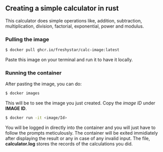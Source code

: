 ## Creating a simple calculator in rust

This calculator does simple operations like, addition, subtraction, multiplication, division, factorial, exponential, power and modulus.

### Pulling the image
 ```sh
 $ docker pull ghcr.io/freshystar/calc-image:latest
 ```
 Paste this image on your terminal and run it to have it locally.

 ### Running the container
 After pasting the image, you can do:
 ```sh
 $ docker images
 ```
 This will be to see the image you just created. Copy the *image ID* under **IMAGE ID**.
 
 ```sh
 $ docker run -it <image/Id> 
 ```
You will be logged in directly into the container and you will just have to follow the prompts meticulously. The container will be exited immidiately after displaying the result or any in case of any invalid input.
The file, **calculator.log** stores the records of the calculations you did.